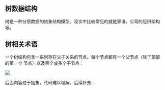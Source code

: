 ## 树数据结构

树是一种分层数据的抽象结构模型。现实中比较常见的就是家谱，公司的组织架构等。

## 树相关术语

一个树结构包含一系列存在父子关系的节点。每个节点都有一个父节点（除了顶部的第一个 节点）以及零个或多个子节点：

![](https://p3-juejin.byteimg.com/tos-cn-i-k3u1fbpfcp/2def0ea10643479a9f80a1225334ce48~tplv-k3u1fbpfcp-zoom-1.image)

后面内容过于抽象，代码难以理解，后续补充...